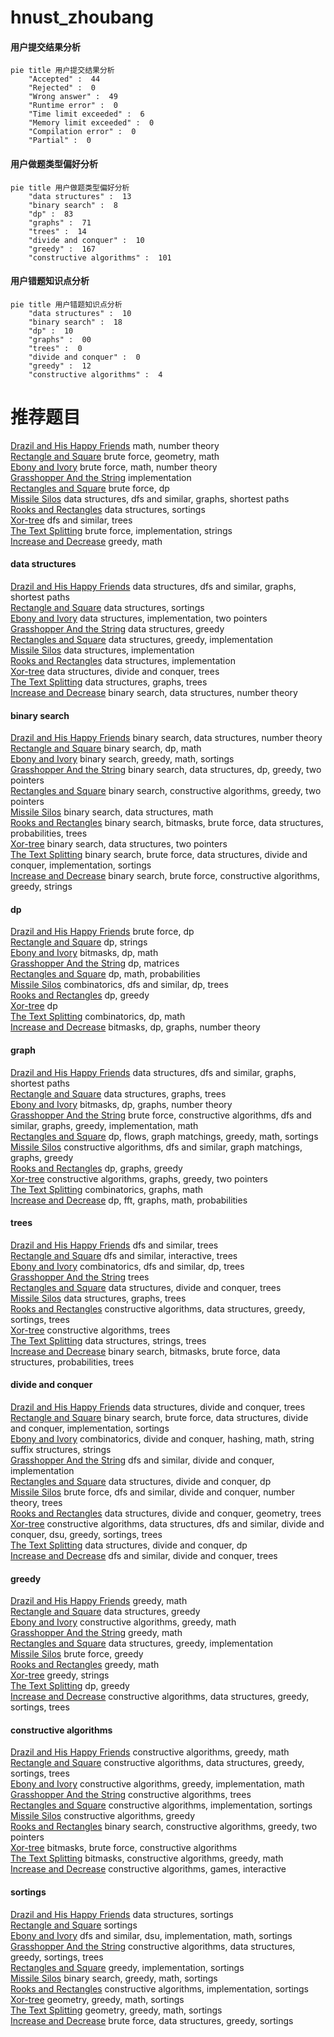 # hnust_zhoubang
<!-- tabs:start -->
#### **用户提交结果分析**

```mermaid
pie title 用户提交结果分析
    "Accepted" :  44
    "Rejected" :  0
    "Wrong answer" :  49
    "Runtime error" :  0
    "Time limit exceeded" :  6
    "Memory limit exceeded" :  0
    "Compilation error" :  0
    "Partial" :  0
```
#### **用户做题类型偏好分析**

```mermaid
pie title 用户做题类型偏好分析
    "data structures" :  13
    "binary search" :  8
    "dp" :  83
    "graphs" :  71
    "trees" :  14
    "divide and conquer" :  10
    "greedy" :  167
    "constructive algorithms" :  101
```
#### **用户错题知识点分析**

```mermaid
pie title 用户错题知识点分析
    "data structures" :  10
    "binary search" :  18
    "dp" :  10
    "graphs" :  00
    "trees" :  0
    "divide and conquer" :  0
    "greedy" :  12
    "constructive algorithms" :  4
```
<!-- tabs:end -->
# 推荐题目
[Drazil and His Happy Friends](http://codeforces.com/problemset/problem/516/E)		math,
                        number theory		  
[Rectangle and Square](http://codeforces.com/problemset/problem/135/B)		brute force,
                        geometry,
                        math		  
[Ebony and Ivory](http://codeforces.com/problemset/problem/633/A)		brute force,
                        math,
                        number theory		  
[Grasshopper And the String](http://codeforces.com/problemset/problem/733/A)		implementation		  
[Rectangles and Square](http://codeforces.com/problemset/problem/335/D)		brute force,
                        dp		  
[Missile Silos](http://codeforces.com/problemset/problem/144/D)		data structures,
                        dfs and similar,
                        graphs,
                        shortest paths		  
[Rooks and Rectangles](http://codeforces.com/problemset/problem/524/E)		data structures,
                        sortings		  
[Xor-tree](https://codeforces.com/contest/430/problem/C)		dfs and similar,
                        trees		  
[The Text Splitting](http://codeforces.com/problemset/problem/612/A)		brute force,
                        implementation,
                        strings		  
[Increase and Decrease](http://codeforces.com/problemset/problem/246/B)		greedy,
                        math		  
<!-- tabs:start -->
#### **data structures**
[Drazil and His Happy Friends](http://codeforces.com/problemset/problem/144/D)		data structures,
                        dfs and similar,
                        graphs,
                        shortest paths		  
[Rectangle and Square](http://codeforces.com/problemset/problem/524/E)		data structures,
                        sortings		  
[Ebony and Ivory](https://codeforces.com/contest/281/problem/D)		data structures,
                        implementation,
                        two pointers		  
[Grasshopper And the String](http://codeforces.com/problemset/problem/144/E)		data structures,
                        greedy		  
[Rectangles and Square](http://codeforces.com/problemset/problem/982/B)		data structures,
                        greedy,
                        implementation		  
[Missile Silos](http://codeforces.com/problemset/problem/1092/D2)		data structures,
                        implementation		  
[Rooks and Rectangles](https://codeforces.com/contest/1180/problem/C)		data structures,
                        implementation		  
[Xor-tree](http://codeforces.com/problemset/problem/342/E)		data structures,
                        divide and conquer,
                        trees		  
[The Text Splitting](http://codeforces.com/problemset/problem/418/D)		data structures,
                        graphs,
                        trees		  
[Increase and Decrease](http://codeforces.com/problemset/problem/1182/F)		binary search,
                        data structures,
                        number theory		  
#### **binary search**
[Drazil and His Happy Friends](http://codeforces.com/problemset/problem/1182/F)		binary search,
                        data structures,
                        number theory		  
[Rectangle and Square](http://codeforces.com/problemset/problem/889/E)		binary search,
                        dp,
                        math		  
[Ebony and Ivory](http://codeforces.com/problemset/problem/1201/C)		binary search,
                        greedy,
                        math,
                        sortings		  
[Grasshopper And the String](http://codeforces.com/problemset/problem/1492/C)		binary search,
                        data structures,
                        dp,
                        greedy,
                        two pointers		  
[Rectangles and Square](http://codeforces.com/problemset/problem/1463/D)		binary search,
                        constructive algorithms,
                        greedy,
                        two pointers		  
[Missile Silos](http://codeforces.com/problemset/problem/1490/G)		binary search,
                        data structures,
                        math		  
[Rooks and Rectangles](http://codeforces.com/problemset/problem/1479/D)		binary search,
                        bitmasks,
                        brute force,
                        data structures,
                        probabilities,
                        trees		  
[Xor-tree](http://codeforces.com/problemset/problem/1436/E)		binary search,
                        data structures,
                        two pointers		  
[The Text Splitting](http://codeforces.com/problemset/problem/1461/D)		binary search,
                        brute force,
                        data structures,
                        divide and conquer,
                        implementation,
                        sortings		  
[Increase and Decrease](http://codeforces.com/problemset/problem/1493/C)		binary search,
                        brute force,
                        constructive algorithms,
                        greedy,
                        strings		  
#### **dp**
[Drazil and His Happy Friends](http://codeforces.com/problemset/problem/335/D)		brute force,
                        dp		  
[Rectangle and Square](http://codeforces.com/problemset/problem/1163/D)		dp,
                        strings		  
[Ebony and Ivory](http://codeforces.com/problemset/problem/1463/F)		bitmasks,
                        dp,
                        math		  
[Grasshopper And the String](http://codeforces.com/problemset/problem/514/E)		dp,
                        matrices		  
[Rectangles and Square](http://codeforces.com/problemset/problem/303/E)		dp,
                        math,
                        probabilities		  
[Missile Silos](http://codeforces.com/problemset/problem/1499/F)		combinatorics,
                        dfs and similar,
                        dp,
                        trees		  
[Rooks and Rectangles](https://codeforces.com/contest/1277/problem/C)		dp,
                        greedy		  
[Xor-tree](http://codeforces.com/problemset/problem/1089/A)		dp		  
[The Text Splitting](http://codeforces.com/problemset/problem/1467/D)		combinatorics,
                        dp,
                        math		  
[Increase and Decrease](http://codeforces.com/problemset/problem/1497/D)		bitmasks,
                        dp,
                        graphs,
                        number theory		  
#### **graph**
[Drazil and His Happy Friends](http://codeforces.com/problemset/problem/144/D)		data structures,
                        dfs and similar,
                        graphs,
                        shortest paths		  
[Rectangle and Square](http://codeforces.com/problemset/problem/418/D)		data structures,
                        graphs,
                        trees		  
[Ebony and Ivory](http://codeforces.com/problemset/problem/1497/D)		bitmasks,
                        dp,
                        graphs,
                        number theory		  
[Grasshopper And the String](http://codeforces.com/problemset/problem/1487/C)		brute force,
                        constructive algorithms,
                        dfs and similar,
                        graphs,
                        greedy,
                        implementation,
                        math		  
[Rectangles and Square](http://codeforces.com/problemset/problem/1437/C)		dp,
                        flows,
                        graph matchings,
                        greedy,
                        math,
                        sortings		  
[Missile Silos](http://codeforces.com/problemset/problem/1470/D)		constructive algorithms,
                        dfs and similar,
                        graph matchings,
                        graphs,
                        greedy		  
[Rooks and Rectangles](http://codeforces.com/problemset/problem/1476/C)		dp,
                        graphs,
                        greedy		  
[Xor-tree](http://codeforces.com/problemset/problem/1304/D)		constructive algorithms,
                        graphs,
                        greedy,
                        two pointers		  
[The Text Splitting](http://codeforces.com/problemset/problem/1475/C)		combinatorics,
                        graphs,
                        math		  
[Increase and Decrease](http://codeforces.com/problemset/problem/553/E)		dp,
                        fft,
                        graphs,
                        math,
                        probabilities		  
#### **trees**
[Drazil and His Happy Friends](https://codeforces.com/contest/430/problem/C)		dfs and similar,
                        trees		  
[Rectangle and Square](http://codeforces.com/problemset/problem/1044/B)		dfs and similar,
                        interactive,
                        trees		  
[Ebony and Ivory](http://codeforces.com/problemset/problem/1499/F)		combinatorics,
                        dfs and similar,
                        dp,
                        trees		  
[Grasshopper And the String](https://codeforces.com/contest/1189/problem/D1)		trees		  
[Rectangles and Square](http://codeforces.com/problemset/problem/342/E)		data structures,
                        divide and conquer,
                        trees		  
[Missile Silos](http://codeforces.com/problemset/problem/418/D)		data structures,
                        graphs,
                        trees		  
[Rooks and Rectangles](http://codeforces.com/problemset/problem/501/C)		constructive algorithms,
                        data structures,
                        greedy,
                        sortings,
                        trees		  
[Xor-tree](http://codeforces.com/problemset/problem/959/C)		constructive algorithms,
                        trees		  
[The Text Splitting](http://codeforces.com/problemset/problem/620/F)		data structures,
                        strings,
                        trees		  
[Increase and Decrease](http://codeforces.com/problemset/problem/1479/D)		binary search,
                        bitmasks,
                        brute force,
                        data structures,
                        probabilities,
                        trees		  
#### **divide and conquer**
[Drazil and His Happy Friends](http://codeforces.com/problemset/problem/342/E)		data structures,
                        divide and conquer,
                        trees		  
[Rectangle and Square](http://codeforces.com/problemset/problem/1461/D)		binary search,
                        brute force,
                        data structures,
                        divide and conquer,
                        implementation,
                        sortings		  
[Ebony and Ivory](http://codeforces.com/problemset/problem/1466/G)		combinatorics,
                        divide and conquer,
                        hashing,
                        math,
                        string suffix structures,
                        strings		  
[Grasshopper And the String](http://codeforces.com/problemset/problem/1490/D)		dfs and similar,
                        divide and conquer,
                        implementation		  
[Rectangles and Square](https://codeforces.com/contest/1483/problem/C)		data structures,
                        divide and conquer,
                        dp		  
[Missile Silos](http://codeforces.com/problemset/problem/1491/E)		brute force,
                        dfs and similar,
                        divide and conquer,
                        number theory,
                        trees		  
[Rooks and Rectangles](http://codeforces.com/problemset/problem/1303/G)		data structures,
                        divide and conquer,
                        geometry,
                        trees		  
[Xor-tree](http://codeforces.com/problemset/problem/1494/D)		constructive algorithms,
                        data structures,
                        dfs and similar,
                        divide and conquer,
                        dsu,
                        greedy,
                        sortings,
                        trees		  
[The Text Splitting](http://codeforces.com/problemset/problem/1482/E)		data structures,
                        divide and conquer,
                        dp		  
[Increase and Decrease](http://codeforces.com/problemset/problem/566/C)		dfs and similar,
                        divide and conquer,
                        trees		  
#### **greedy**
[Drazil and His Happy Friends](http://codeforces.com/problemset/problem/246/B)		greedy,
                        math		  
[Rectangle and Square](http://codeforces.com/problemset/problem/144/E)		data structures,
                        greedy		  
[Ebony and Ivory](http://codeforces.com/problemset/problem/1157/D)		constructive algorithms,
                        greedy,
                        math		  
[Grasshopper And the String](http://codeforces.com/problemset/problem/1163/A)		greedy,
                        math		  
[Rectangles and Square](http://codeforces.com/problemset/problem/982/B)		data structures,
                        greedy,
                        implementation		  
[Missile Silos](http://codeforces.com/problemset/problem/320/A)		brute force,
                        greedy		  
[Rooks and Rectangles](http://codeforces.com/problemset/problem/1204/B)		greedy,
                        math		  
[Xor-tree](http://codeforces.com/problemset/problem/1107/A)		greedy,
                        strings		  
[The Text Splitting](https://codeforces.com/contest/1277/problem/C)		dp,
                        greedy		  
[Increase and Decrease](http://codeforces.com/problemset/problem/501/C)		constructive algorithms,
                        data structures,
                        greedy,
                        sortings,
                        trees		  
#### **constructive algorithms**
[Drazil and His Happy Friends](http://codeforces.com/problemset/problem/1157/D)		constructive algorithms,
                        greedy,
                        math		  
[Rectangle and Square](http://codeforces.com/problemset/problem/501/C)		constructive algorithms,
                        data structures,
                        greedy,
                        sortings,
                        trees		  
[Ebony and Ivory](http://codeforces.com/problemset/problem/500/C)		constructive algorithms,
                        greedy,
                        implementation,
                        math		  
[Grasshopper And the String](http://codeforces.com/problemset/problem/959/C)		constructive algorithms,
                        trees		  
[Rectangles and Square](http://codeforces.com/problemset/problem/1365/F)		constructive algorithms,
                        implementation,
                        sortings		  
[Missile Silos](http://codeforces.com/problemset/problem/1493/A)		constructive algorithms,
                        greedy		  
[Rooks and Rectangles](http://codeforces.com/problemset/problem/1463/D)		binary search,
                        constructive algorithms,
                        greedy,
                        two pointers		  
[Xor-tree](https://codeforces.com/contest/1456/problem/B)		bitmasks,
                        brute force,
                        constructive algorithms		  
[The Text Splitting](http://codeforces.com/problemset/problem/1492/D)		bitmasks,
                        constructive algorithms,
                        greedy,
                        math		  
[Increase and Decrease](https://codeforces.com/contest/1504/problem/D)		constructive algorithms,
                        games,
                        interactive		  
#### **sortings**
[Drazil and His Happy Friends](http://codeforces.com/problemset/problem/524/E)		data structures,
                        sortings		  
[Rectangle and Square](http://codeforces.com/problemset/problem/599/C)		sortings		  
[Ebony and Ivory](http://codeforces.com/problemset/problem/843/A)		dfs and similar,
                        dsu,
                        implementation,
                        math,
                        sortings		  
[Grasshopper And the String](http://codeforces.com/problemset/problem/501/C)		constructive algorithms,
                        data structures,
                        greedy,
                        sortings,
                        trees		  
[Rectangles and Square](http://codeforces.com/problemset/problem/1430/B)		greedy,
                        implementation,
                        sortings		  
[Missile Silos](http://codeforces.com/problemset/problem/1201/C)		binary search,
                        greedy,
                        math,
                        sortings		  
[Rooks and Rectangles](http://codeforces.com/problemset/problem/1365/F)		constructive algorithms,
                        implementation,
                        sortings		  
[Xor-tree](https://codeforces.com/contest/1496/problem/C)		geometry,
                        greedy,
                        math,
                        sortings		  
[The Text Splitting](http://codeforces.com/problemset/problem/1495/A)		geometry,
                        greedy,
                        math,
                        sortings		  
[Increase and Decrease](http://codeforces.com/problemset/problem/1497/A)		brute force,
                        data structures,
                        greedy,
                        sortings		  
<!-- tabs:end -->
